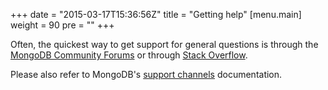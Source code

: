 +++
date = "2015-03-17T15:36:56Z"
title = "Getting help"
[menu.main]
  weight = 90
  pre = "<i class='fa fa-question'></i>"
+++

Often, the quickest way to get support for general questions is through
the
[MongoDB Community Forums](https://community.mongodb.com/tags/c/drivers-odms-connectors/7/cxx-driver)
or through
[Stack Overflow](https://stackoverflow.com/questions/tagged/mongodb%20c%2b%2b).

Please also refer to MongoDB's
[support channels](https://www.mongodb.com/docs/manual/support) documentation.

